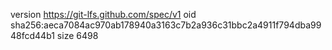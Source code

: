 version https://git-lfs.github.com/spec/v1
oid sha256:aeca7084ac970ab178940a3163c7b2a936c31bbc2a4911f794dba9948fcd44b1
size 6498
